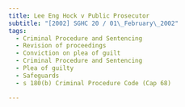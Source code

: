```yaml
---
title: Lee Eng Hock v Public Prosecutor 
subtitle: "[2002] SGHC 20 / 01\_February\_2002"
tags:
  - Criminal Procedure and Sentencing
  - Revision of proceedings
  - Conviction on plea of guilt
  - Criminal Procedure and Sentencing
  - Plea of guilty
  - Safeguards
  - s 180(b) Criminal Procedure Code (Cap 68)

---
```


